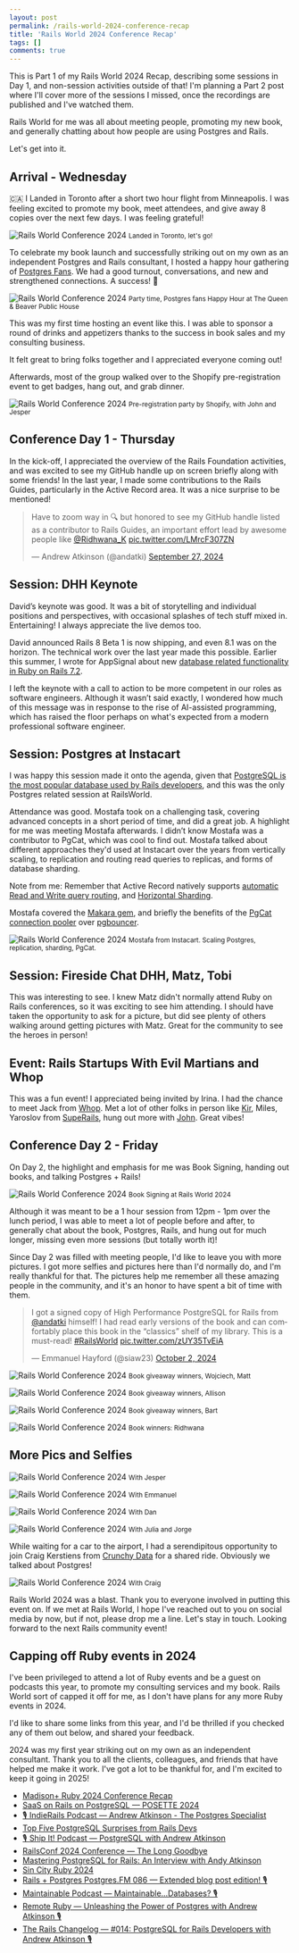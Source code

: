 ```yaml
---
layout: post
permalink: /rails-world-2024-conference-recap
title: 'Rails World 2024 Conference Recap'
tags: []
comments: true
---
```


This is Part 1 of my Rails World 2024 Recap, describing some sessions in Day 1, and non-session activities outside of that! I'm planning a Part 2 post where I'll cover more of the sessions I missed, once the recordings are published and I've watched them.

Rails World for me was all about meeting people, promoting my new book, and generally chatting about how people are using Postgres and Rails.

Let's get into it.

## Arrival - Wednesday

🇨🇦 I Landed in Toronto after a short two hour flight from Minneapolis. I was feeling excited to promote my book, meet attendees, and give away 8 copies over the next few days. I was feeling grateful!

![Rails World Conference 2024](/assets/images/rw2024/rw-1.jpeg)
<small>Landed in Toronto, let's go!</small>

To celebrate my book launch and successfully striking out on my own as an independent Postgres and Rails consultant,
I hosted a happy hour gathering of [Postgres Fans](https://lu.ma/0f7ly7g5). We had a good turnout, conversations, and new and strengthened connections. A success! 🙌

![Rails World Conference 2024](/assets/images/rw2024/rw-2.jpeg)
<small>Party time, Postgres fans Happy Hour at The Queen & Beaver Public House</small>

This was my first time hosting an event like this. I was able to sponsor a round of drinks and appetizers thanks to the success in book sales and my consulting business.

It felt great to bring folks together and I appreciated everyone coming out!

Afterwards, most of the group walked over to the Shopify pre-registration event to get badges, hang out, and grab dinner.

![Rails World Conference 2024](/assets/images/rw2024/rw-7.jpeg)
<small>Pre-registration party by Shopify, with John and Jesper</small>

## Conference Day 1 - Thursday

In the kick-off, I appreciated the overview of the Rails Foundation activities, and was excited to see my GitHub handle up on screen briefly along with some friends! In the last year, I made some contributions to the Rails Guides, particularly in the Active Record area. It was a nice surprise to be mentioned!

<blockquote class="twitter-tweet"><p lang="en" dir="ltr">Have to zoom way in 🔍 but honored to see my GitHub handle listed as a contributor to Rails Guides, an important effort lead by awesome people like <a href="https://twitter.com/Ridhwana_K?ref_src=twsrc%5Etfw">@Ridhwana_K</a> <a href="https://t.co/LMrcF307ZN">pic.twitter.com/LMrcF307ZN</a></p>&mdash; Andrew Atkinson (@andatki) <a href="https://twitter.com/andatki/status/1839632502723326236?ref_src=twsrc%5Etfw">September 27, 2024</a></blockquote> <script async src="https://platform.twitter.com/widgets.js" charset="utf-8"></script>

## Session: DHH Keynote

David’s keynote was good. It was a bit of storytelling and individual positions and perspectives, with occasional splashes of tech stuff mixed in. Entertaining! I always appreciate the live demos too.

David announced Rails 8 Beta 1 is now shipping, and even 8.1 was on the horizon. The technical work over the last year made this possible. Earlier this summer, I wrote for AppSignal about new [database related functionality in Ruby on Rails 7.2](https://blog.appsignal.com/2024/07/24/whats-coming-in-ruby-on-rails-7-2-database-features-in-active-record.html?utm_source=blogpost&utm_medium=twitter&utm_campaign=2024-07-24).

I left the keynote with a call to action to be more competent in our roles as software engineers. Although it wasn’t said exactly, I wondered how much of this message was in response to the rise of AI-assisted programming, which has raised the floor perhaps on what's expected from a modern professional software engineer.

## Session: Postgres at Instacart

I was happy this session made it onto the agenda, given that [PostgreSQL is the most popular database used by Rails developers](https://railsdeveloper.com/survey/2024/#databases), and this was the only Postgres related session at RailsWorld.

Attendance was good. Mostafa took on a challenging task, covering advanced concepts in a short period of time, and did a great job. A highlight for me was meeting Mostafa afterwards. I didn’t know Mostafa was a contributor to PgCat, which was cool to find out. Mostafa talked about different approaches they'd used at Instacart over the years from vertically scaling, to replication and routing read queries to replicas, and forms of database sharding.

Note from me: Remember that Active Record natively supports [automatic Read and Write query routing](https://guides.rubyonrails.org/active_record_multiple_databases.html#activating-automatic-shard-switching), and [Horizontal Sharding](https://guides.rubyonrails.org/active_record_multiple_databases.html#horizontal-sharding).

Mostafa covered the [Makara gem](https://github.com/instacart/makara), and briefly the benefits of the [PgCat connection pooler](https://github.com/postgresml/pgcat) over [pgbouncer](https://www.pgbouncer.org).

![Rails World Conference 2024](/assets/images/rw2024/rw-3.jpeg)
<small>Mostafa from Instacart. Scaling Postgres, replication, sharding, PgCat.</small>

## Session: Fireside Chat DHH, Matz, Tobi

This was interesting to see. I knew Matz didn't normally attend Ruby on Rails conferences, so it was exciting to see him attending. I should have taken the opportunity to ask for a picture, but did see plenty of others walking around getting pictures with Matz. Great for the community to see the heroes in person!


## Event: Rails Startups With Evil Martians and Whop

This was a fun event! I appreciated being invited by Irina. I had the chance to meet Jack from [Whop](https://whop.com). Met a lot of other folks in person like [Kir](https://kirshatrov.com), Miles, Yaroslov from [SupeRails](https://superails.com), hung out more with [John](https://www.johnnunemaker.com). Great vibes!

## Conference Day 2 - Friday

On Day 2, the highlight and emphasis for me was Book Signing, handing out books, and talking Postgres + Rails!

![Rails World Conference 2024](/assets/images/rw2024/rw-14.jpeg)
<small>Book Signing at Rails World 2024</small>

Although it was meant to be a 1 hour session from 12pm - 1pm over the lunch period, I was able to meet a lot of people before and after, to generally chat about the book, Postgres, Rails, and hung out for much longer, missing even more sessions (but totally worth it)!

Since Day 2 was filled with meeting people, I'd like to leave you with more pictures. I got more selfies and pictures here than I'd normally do, and I'm really thankful for that. The pictures help me remember all these amazing people in the community, and it's an honor to have spent a bit of time with them.

<blockquote class="twitter-tweet"><p lang="en" dir="ltr">I got a signed copy of High Performance PostgreSQL for Rails from <a href="https://twitter.com/andatki?ref_src=twsrc%5Etfw">@andatki</a> himself! I had read early versions of the book and can comfortably place this book in the “classics” shelf of my library. This is a must-read! <a href="https://twitter.com/hashtag/RailsWorld?src=hash&amp;ref_src=twsrc%5Etfw">#RailsWorld</a> <a href="https://t.co/zUY35TvEiA">pic.twitter.com/zUY35TvEiA</a></p>&mdash; Emmanuel Hayford (@siaw23) <a href="https://twitter.com/siaw23/status/1841488680759804329?ref_src=twsrc%5Etfw">October 2, 2024</a></blockquote> <script async src="https://platform.twitter.com/widgets.js" charset="utf-8"></script>

![Rails World Conference 2024](/assets/images/rw2024/rw-4.jpeg)
<small>Book giveaway winners, Wojciech, Matt</small>

![Rails World Conference 2024](/assets/images/rw2024/rw-5.jpeg)
<small>Book giveaway winners, Allison</small>

![Rails World Conference 2024](/assets/images/rw2024/rw-6.jpeg)
<small>Book giveaway winners, Bart</small>

![Rails World Conference 2024](/assets/images/rw2024/rw-8.jpeg)
<small>Book winners: Ridhwana</small>

## More Pics and Selfies

![Rails World Conference 2024](/assets/images/rw2024/rw-9.jpeg)
<small>With Jesper</small>

![Rails World Conference 2024](/assets/images/rw2024/rw-10.jpeg)
<small>With Emmanuel</small>

![Rails World Conference 2024](/assets/images/rw2024/rw-11.jpeg)
<small>With Dan</small>

![Rails World Conference 2024](/assets/images/rw2024/rw-12.jpeg)
<small>With Julia and Jorge</small>

While waiting for a car to the airport, I had a serendipitous opportunity to join Craig Kerstiens from [Crunchy Data](https://www.crunchydata.com) for a shared ride. Obviously we talked about Postgres!

![Rails World Conference 2024](/assets/images/rw2024/rw-13.jpeg)
<small>With Craig</small>

Rails World 2024 was a blast. Thank you to everyone involved in putting this event on. If we met at Rails World, I hope I've reached out to you on social media by now, but if not, please drop me a line. Let's stay in touch. Looking forward to the next Rails community event!

## Capping off Ruby events in 2024

I've been privileged to attend a lot of Ruby events and be a guest on podcasts this year, to promote my consulting services and my book. Rails World sort of capped it off for me, as I don't have plans for any more Ruby events in 2024.

I'd like to share some links from this year, and I'd be thrilled if you checked any of them out below, and shared your feedback.

2024 was my first year striking out on my own as an independent consultant. Thank you to all the clients, colleagues, and friends that have helped me make it work. I've got a lot to be thankful for, and I'm excited to keep it going in 2025!

- [Madison+ Ruby 2024 Conference Recap](/blog/2024/08/13/madison-plus-ruby-conference-recap)
- [SaaS on Rails on PostgreSQL — POSETTE 2024](/blog/2024/07/13/SaaS-on-Rails-on-PostgreSQL-POSETTE-2024-andrew-atkinson)
- [🎙️ IndieRails Podcast — Andrew Atkinson - The Postgres Specialist](/blog/2024/06/10/indierails-podcast-andrew-atkinson-postgres)
- [Top Five PostgreSQL Surprises from Rails Devs](/blog/2024/05/28/top-5-postgresql-surprises-from-rails-developers)
- [🎙️ Ship It! Podcast — PostgreSQL with Andrew Atkinson](/blog/2024/05/21/shipit-podcast-changelog-andrew-atkinson)
- [RailsConf 2024 Conference — The Long Goodbye](/blog/2024/05/17/railsconf-conference-2024-detroit)
- [Mastering PostgreSQL for Rails: An Interview with Andy Atkinson](/blog/2024/07/01/mastering-postgresql-phil-smy-andrew-atkinson)
- [Sin City Ruby 2024](/blog/2024/03/25/sin-city-ruby-2024)
- [Rails + Postgres Postgres.FM 086 — Extended blog post edition! 🎙️](/blog/2024/03/07/postgresfm-podcast-rails-plus-postgres)
- [Maintainable Podcast — Maintainable…Databases? 🎙️](/blog/2024/02/19/maintainable-podcast-robby-russell-andrew-atkinson-maintainable-databases)
- [Remote Ruby — Unleashing the Power of Postgres with Andrew Atkinson 🎙️](/blog/2024/01/05/Remote-Ruby-unleashing-power-postgresql-andrew-atkinson)
- [The Rails Changelog — #014: PostgreSQL for Rails Developers with Andrew Atkinson 🎙️](/blog/2024/01/05/Rails-Changelog-Podcast-014-PostgreSQL-Rails-andrew-atkinson)
